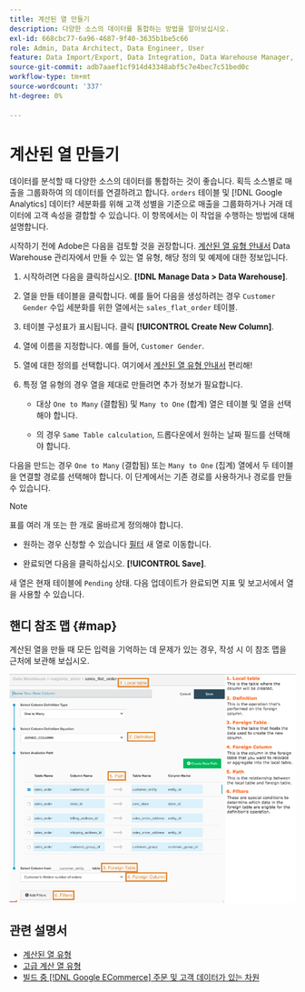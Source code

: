 ```yaml
---
title: 계산된 열 만들기
description: 다양한 소스의 데이터를 통합하는 방법을 알아보십시오.
exl-id: 668cbc77-6a96-4687-9f40-3635b1be5c66
role: Admin, Data Architect, Data Engineer, User
feature: Data Import/Export, Data Integration, Data Warehouse Manager, Commerce Tables
source-git-commit: adb7aaef1cf914d43348abf5c7e4bec7c51bed0c
workflow-type: tm+mt
source-wordcount: '337'
ht-degree: 0%

---
```


# 계산된 열 만들기

데이터를 분석할 때 다양한 소스의 데이터를 통합하는 것이 좋습니다. 획득 소스별로 매출을 그룹화하여 의 데이터를 연결하려고 합니다. `orders` 테이블 및 [!DNL Google Analytics] 데이터? 세분화를 위해 고객 성별을 기준으로 매출을 그룹화하거나 거래 데이터에 고객 속성을 결합할 수 있습니다. 이 항목에서는 이 작업을 수행하는 방법에 대해 설명합니다.

시작하기 전에 Adobe은 다음을 검토할 것을 권장합니다. [계산된 열 유형 안내서](../../data-analyst/data-warehouse-mgr/calc-column-types.md) Data Warehouse 관리자에서 만들 수 있는 열 유형, 해당 정의 및 예제에 대한 정보입니다.

1. 시작하려면 다음을 클릭하십시오. **[!DNL Manage Data > Data Warehouse]**.

1. 열을 만들 테이블을 클릭합니다. 예를 들어 다음을 생성하려는 경우 `Customer Gender` 수입 세분화를 위한 열에서는 `sales_flat_order` 테이블.

1. 테이블 구성표가 표시됩니다. 클릭 **[!UICONTROL Create New Column]**.

1. 열에 이름을 지정합니다. 예를 들어, `Customer Gender`.

1. 열에 대한 정의를 선택합니다. 여기에서 [계산된 열 유형 안내서](../data-warehouse-mgr/calc-column-types.md) 편리해!

1. 특정 열 유형의 경우 열을 제대로 만들려면 추가 정보가 필요합니다.

   * 대상 `One to Many` (결합됨) 및 `Many to One` (합계) 열은 테이블 및 열을 선택해야 합니다.

   * 의 경우 `Same Table calculation`, 드롭다운에서 원하는 날짜 필드를 선택해야 합니다.

다음을 만드는 경우 `One to Many` (결합됨) 또는 `Many to One` (집계) 열에서 두 테이블을 연결할 경로를 선택해야 합니다. 이 단계에서는 기존 경로를 사용하거나 경로를 만들 수 있습니다.

>[!NOTE]
>
>표를 여러 개 또는 한 개로 올바르게 정의해야 합니다.

* 원하는 경우 신청할 수 있습니다 [필터](../../data-user/reports/ess-manage-data-filters.md) 새 열로 이동합니다.

* 완료되면 다음을 클릭하십시오. **[!UICONTROL Save]**.

새 열은 현재 테이블에 `Pending` 상태. 다음 업데이트가 완료되면 지표 및 보고서에서 열을 사용할 수 있습니다.

## 핸디 참조 맵 {#map}

계산된 열을 만들 때 모든 입력을 기억하는 데 문제가 있는 경우, 작성 시 이 참조 맵을 근처에 보관해 보십시오.

![](../../assets/Calculated_Columns_Example.png)

## 관련 설명서

* [계산된 열 유형](../data-warehouse-mgr/calc-column-types.md)
* [고급 계산 열 유형](../data-warehouse-mgr/adv-calc-columns.md)
* [빌드 중 [!DNL Google ECommerce] 주문 및 고객 데이터가 있는 차원](../data-warehouse-mgr/bldg-google-ecomm-dim.md)
